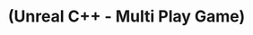---
layout: default
title: "(Unreal C++ - Multi Play Game)"
parent: "(Unreal 🚀)"
has_children: true
nav_order: 1
---